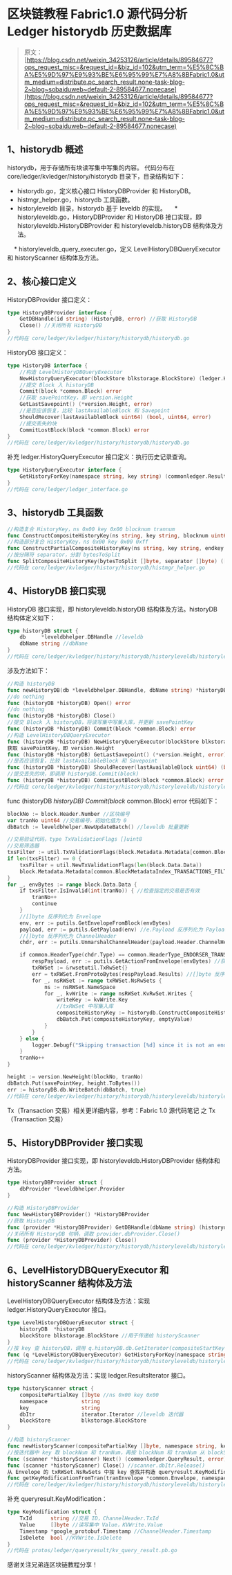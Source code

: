 # 区块链教程 Fabric1.0 源代码分析 Ledger historydb 历史数据库

> 原文：[https://blog.csdn.net/weixin_34253126/article/details/89584677?ops_request_misc=&request_id=&biz_id=102&utm_term=%E5%8C%BA%E5%9D%97%E9%93%BE%E6%95%99%E7%A8%8BFabric1.0&utm_medium=distribute.pc_search_result.none-task-blog-2~blog~sobaiduweb~default-2-89584677.nonecase](https://blog.csdn.net/weixin_34253126/article/details/89584677?ops_request_misc=&request_id=&biz_id=102&utm_term=%E5%8C%BA%E5%9D%97%E9%93%BE%E6%95%99%E7%A8%8BFabric1.0&utm_medium=distribute.pc_search_result.none-task-blog-2~blog~sobaiduweb~default-2-89584677.nonecase)

## 1、historydb 概述

historydb，用于存储所有块读写集中写集的内容。
代码分布在 core/ledger/kvledger/history/historydb 目录下，目录结构如下：

*   historydb.go，定义核心接口 HistoryDBProvider 和 HistoryDB。
*   histmgr_helper.go，historydb 工具函数。
*   historyleveldb 目录，historydb 基于 leveldb 的实现。
        * historyleveldb.go，HistoryDBProvider 和 HistoryDB 接口实现，即 historyleveldb.HistoryDBProvider 和 historyleveldb.historyDB 结构体及方法。

    * historyleveldb_query_executer.go，定义 LevelHistoryDBQueryExecutor 和 historyScanner 结构体及方法。

## 2、核心接口定义

HistoryDBProvider 接口定义：

```go
type HistoryDBProvider interface {
    GetDBHandle(id string) (HistoryDB, error) //获取 HistoryDB
    Close() //关闭所有 HistoryDB
}
//代码在 core/ledger/kvledger/history/historydb/historydb.go
```

HistoryDB 接口定义：

```go
type HistoryDB interface {
    //构造 LevelHistoryDBQueryExecutor
    NewHistoryQueryExecutor(blockStore blkstorage.BlockStore) (ledger.HistoryQueryExecutor, error)
    //提交 Block 入 historyDB
    Commit(block *common.Block) error
    //获取 savePointKey，即 version.Height
    GetLastSavepoint() (*version.Height, error)
    //是否应该恢复，比较 lastAvailableBlock 和 Savepoint
    ShouldRecover(lastAvailableBlock uint64) (bool, uint64, error)
    //提交丢失的块
    CommitLostBlock(block *common.Block) error
}
//代码在 core/ledger/kvledger/history/historydb/historydb.go
```

补充 ledger.HistoryQueryExecutor 接口定义：执行历史记录查询。

```go
type HistoryQueryExecutor interface {
    GetHistoryForKey(namespace string, key string) (commonledger.ResultsIterator, error) //按 key 查历史记录
}
//代码在 core/ledger/ledger_interface.go
```

## 3、historydb 工具函数

```go
//构造复合 HistoryKey，ns 0x00 key 0x00 blocknum trannum
func ConstructCompositeHistoryKey(ns string, key string, blocknum uint64, trannum uint64) []byte
//构造部分复合 HistoryKey，ns 0x00 key 0x00 0xff
func ConstructPartialCompositeHistoryKey(ns string, key string, endkey bool) []byte 
//按分隔符 separator，分割 bytesToSplit
func SplitCompositeHistoryKey(bytesToSplit []byte, separator []byte) ([]byte, []byte) 
//代码在 core/ledger/kvledger/history/historydb/histmgr_helper.go
```

## 4、HistoryDB 接口实现

HistoryDB 接口实现，即 historyleveldb.historyDB 结构体及方法。historyDB 结构体定义如下：

```go
type historyDB struct {
    db     *leveldbhelper.DBHandle //leveldb
    dbName string //dbName
}
//代码在 core/ledger/kvledger/history/historydb/historyleveldb/historyleveldb.go
```

涉及方法如下：

```go
//构造 historyDB
func newHistoryDB(db *leveldbhelper.DBHandle, dbName string) *historyDB
//do nothing
func (historyDB *historyDB) Open() error
//do nothing
func (historyDB *historyDB) Close()
//提交 Block 入 historyDB，将读写集中写集入库，并更新 savePointKey
func (historyDB *historyDB) Commit(block *common.Block) error
//构造 LevelHistoryDBQueryExecutor
func (historyDB *historyDB) NewHistoryQueryExecutor(blockStore blkstorage.BlockStore) (ledger.HistoryQueryExecutor, error)
获取 savePointKey，即 version.Height
func (historyDB *historyDB) GetLastSavepoint() (*version.Height, error)
//是否应该恢复，比较 lastAvailableBlock 和 Savepoint
func (historyDB *historyDB) ShouldRecover(lastAvailableBlock uint64) (bool, uint64, error)
//提交丢失的块，即调用 historyDB.Commit(block)
func (historyDB *historyDB) CommitLostBlock(block *common.Block) error
//代码在 core/ledger/kvledger/history/historydb/historyleveldb/historyleveldb.go
```

func (historyDB *historyDB) Commit(block* common.Block) error 代码如下：

```go
blockNo := block.Header.Number //区块编号
var tranNo uint64 //交易编号，初始化值为 0
dbBatch := leveldbhelper.NewUpdateBatch() //leveldb 批量更新

//交易验证代码，type TxValidationFlags []uint8
//交易筛选器
txsFilter := util.TxValidationFlags(block.Metadata.Metadata[common.BlockMetadataIndex_TRANSACTIONS_FILTER])
if len(txsFilter) == 0 {
    txsFilter = util.NewTxValidationFlags(len(block.Data.Data))
    block.Metadata.Metadata[common.BlockMetadataIndex_TRANSACTIONS_FILTER] = txsFilter
}
for _, envBytes := range block.Data.Data {
    if txsFilter.IsInvalid(int(tranNo)) { //检查指定的交易是否有效
        tranNo++
        continue
    }
    //[]byte 反序列化为 Envelope
    env, err := putils.GetEnvelopeFromBlock(envBytes)
    payload, err := putils.GetPayload(env) //e.Payload 反序列化为 Payload
    //[]byte 反序列化为 ChannelHeader
    chdr, err := putils.UnmarshalChannelHeader(payload.Header.ChannelHeader)

    if common.HeaderType(chdr.Type) == common.HeaderType_ENDORSER_TRANSACTION { //背书交易，type HeaderType int32
        respPayload, err := putils.GetActionFromEnvelope(envBytes) //获取 ChaincodeAction
        txRWSet := &rwsetutil.TxRwSet{}
        err = txRWSet.FromProtoBytes(respPayload.Results) //[]byte 反序列化后构造 NsRwSet，加入 txRWSet.NsRwSets
        for _, nsRWSet := range txRWSet.NsRwSets {
            ns := nsRWSet.NameSpace
            for _, kvWrite := range nsRWSet.KvRwSet.Writes {
                writeKey := kvWrite.Key
                //txRWSet 中写集入库
                compositeHistoryKey := historydb.ConstructCompositeHistoryKey(ns, writeKey, blockNo, tranNo)
                dbBatch.Put(compositeHistoryKey, emptyValue)
            }
        }
    } else {
        logger.Debugf("Skipping transaction [%d] since it is not an endorsement transaction\n", tranNo)
    }
    tranNo++
}

height := version.NewHeight(blockNo, tranNo)
dbBatch.Put(savePointKey, height.ToBytes())
err := historyDB.db.WriteBatch(dbBatch, true)
//代码在 core/ledger/kvledger/history/historydb/historyleveldb/historyleveldb.go
```

Tx（Transaction 交易）相关更详细内容，参考：Fabric 1.0 源代码笔记 之 Tx（Transaction 交易）

## 5、HistoryDBProvider 接口实现

HistoryDBProvider 接口实现，即 historyleveldb.HistoryDBProvider 结构体和方法。

```go
type HistoryDBProvider struct {
    dbProvider *leveldbhelper.Provider
}

//构造 HistoryDBProvider
func NewHistoryDBProvider() *HistoryDBProvider
//获取 HistoryDB
func (provider *HistoryDBProvider) GetDBHandle(dbName string) (historydb.HistoryDB, error)
//关闭所有 HistoryDB 句柄，调取 provider.dbProvider.Close()
func (provider *HistoryDBProvider) Close()
//代码在 core/ledger/kvledger/history/historydb/historyleveldb/historyleveldb.go
```

## 6、LevelHistoryDBQueryExecutor 和 historyScanner 结构体及方法

LevelHistoryDBQueryExecutor 结构体及方法：实现 ledger.HistoryQueryExecutor 接口。

```go
type LevelHistoryDBQueryExecutor struct {
    historyDB  *historyDB
    blockStore blkstorage.BlockStore //用于传递给 historyScanner
}
//按 key 查 historyDB，调用 q.historyDB.db.GetIterator(compositeStartKey, compositeEndKey)
func (q *LevelHistoryDBQueryExecutor) GetHistoryForKey(namespace string, key string) (commonledger.ResultsIterator, error) 
//代码在 core/ledger/kvledger/history/historydb/historyleveldb/historyleveldb_query_executer.go
```

historyScanner 结构体及方法：实现 ledger.ResultsIterator 接口。

```go
type historyScanner struct {
    compositePartialKey []byte //ns 0x00 key 0x00
    namespace           string
    key                 string
    dbItr               iterator.Iterator //leveldb 迭代器
    blockStore          blkstorage.BlockStore
}

//构造 historyScanner
func newHistoryScanner(compositePartialKey []byte, namespace string, key string, dbItr iterator.Iterator, blockStore blkstorage.BlockStore) *historyScanner
//按迭代器中 key 取 blockNum 和 tranNum，再按 blockNum 和 tranNum 从 blockStore 中取 Envelope，然后从 Envelope 的 txRWSet.NsRwSets 中按 key 查找并构造 queryresult.KeyModification
func (scanner *historyScanner) Next() (commonledger.QueryResult, error)
func (scanner *historyScanner) Close() //scanner.dbItr.Release()
从 Envelope 的 txRWSet.NsRwSets 中按 key 查找并构造 queryresult.KeyModification
func getKeyModificationFromTran(tranEnvelope *common.Envelope, namespace string, key string) (commonledger.QueryResult, error)
//代码在 core/ledger/kvledger/history/historydb/historyleveldb/historyleveldb_query_executer.go
```

补充 queryresult.KeyModification：

```go
type KeyModification struct {
    TxId      string //交易 ID，ChannelHeader.TxId
    Value     []byte //读写集中 Value，KVWrite.Value
    Timestamp *google_protobuf.Timestamp //ChannelHeader.Timestamp
    IsDelete  bool //KVWrite.IsDelete
}
//代码在 protos/ledger/queryresult/kv_query_result.pb.go
```

感谢关注兄弟连区块链教程分享！
